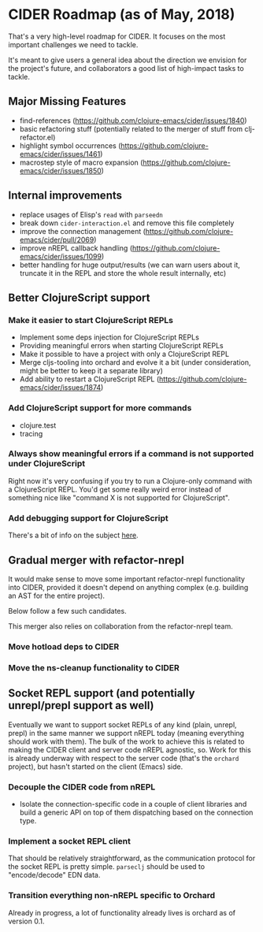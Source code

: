 # CIDER Roadmap (as of May, 2018)

That's a very high-level roadmap for CIDER. It focuses on the most
important challenges we need to tackle.

It's meant to give users a general idea about the direction we
envision for the project's future, and collaborators a good list of
high-impact tasks to tackle.

## Major Missing Features

* find-references (https://github.com/clojure-emacs/cider/issues/1840)
* basic refactoring stuff (potentially related to the merger of stuff from clj-refactor.el)
* highlight symbol occurrences (https://github.com/clojure-emacs/cider/issues/1461)
* macrostep style of macro expansion (https://github.com/clojure-emacs/cider/issues/1850)

## Internal improvements

* replace usages of Elisp's `read` with `parseedn`
* break down `cider-interaction.el` and remove this file completely
* improve the connection management (https://github.com/clojure-emacs/cider/pull/2069)
* improve nREPL callback handling (https://github.com/clojure-emacs/cider/issues/1099)
* better handling for huge output/results (we can warn users about it, truncate it in the REPL and store the whole result internally, etc)

## Better ClojureScript support

### Make it easier to start ClojureScript REPLs

* Implement some deps injection for ClojureScript REPLs
* Providing meaningful errors when starting ClojureScript REPLs
* Make it possible to have a project with only a ClojureScript REPL
* Merge cljs-tooling into orchard and evolve it a bit (under
  consideration, might be better to keep it a separate library)
* Add ability to restart a ClojureScript REPL (https://github.com/clojure-emacs/cider/issues/1874)

### Add ClojureScript support for more commands

* clojure.test
* tracing

### Always show meaningful errors if a command is not supported under ClojureScript

Right now it's very confusing if you try to run a Clojure-only command with a ClojureScript REPL.
You'd get some really weird error instead of something nice like "command X is not supported for ClojureScript".

### Add debugging support for ClojureScript

There's a bit of info on the subject [here](https://github.com/clojure-emacs/cider/issues/1416).

## Gradual merger with refactor-nrepl

It would make sense to move some important refactor-nrepl
functionality into CIDER, provided it doesn't depend on anything
complex (e.g. building an AST for the entire project).

Below follow a few such candidates.

This merger also relies on collaboration from the refactor-nrepl team.

### Move hotload deps to CIDER

### Move the ns-cleanup functionality to CIDER

## Socket REPL support (and potentially unrepl/prepl support as well)

Eventually we want to support socket REPLs of any kind (plain, unrepl,
prepl) in the same manner we support nREPL today (meaning everything
should work with them). The bulk of the work to achieve this is
related to making the CIDER client and server code nREPL agnostic,
so. Work for this is already underway with respect to the server code
(that's the `orchard` project), but hasn't started on the client
(Emacs) side.

### Decouple the CIDER code from nREPL

* Isolate the connection-specific code in a couple of client libraries and build a
generic API on top of them dispatching based on the connection type.

### Implement a socket REPL client

That should be relatively straightforward, as the communication
protocol for the socket REPL is pretty simple.  `parseclj` should be
used to "encode/decode" EDN data.

### Transition everything non-nREPL specific to Orchard

Already in progress, a lot of functionality already lives is orchard as of version 0.1.
